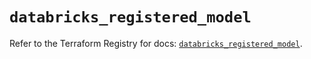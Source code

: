 # `databricks_registered_model`

Refer to the Terraform Registry for docs: [`databricks_registered_model`](https://registry.terraform.io/providers/databricks/databricks/1.93.0/docs/resources/registered_model).
